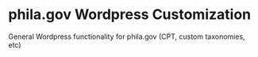 phila.gov Wordpress Customization
====================

General Wordpress functionality for phila.gov (CPT, custom taxonomies, etc)
